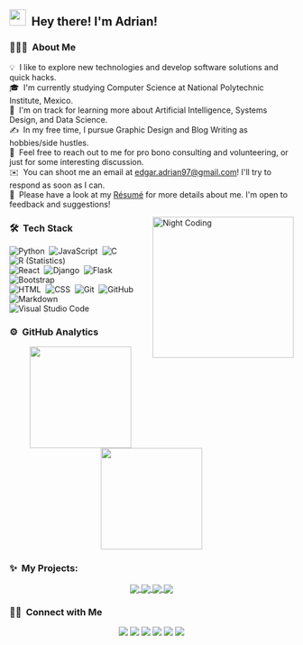
<!--![Adrian Romo Banner]-->

## <img src="https://github.com/TheDudeThatCode/TheDudeThatCode/blob/master/Assets/Hi.gif" width="29px"> &nbsp;Hey there! I'm Adrian!

### 👨🏻‍💻 &nbsp;About Me

💡 &nbsp;I like to explore new technologies and develop software solutions and quick hacks.\
🎓 &nbsp;I'm currently studying Computer Science at National Polytechnic Institute, Mexico.\
🌱 &nbsp;I'm on track for learning more about Artificial Intelligence, Systems Design, and Data Science.\
✍️ &nbsp;In my free time, I pursue Graphic Design and Blog Writing as hobbies/side hustles.\
💬 &nbsp;Feel free to reach out to me for pro bono consulting and volunteering, or just for some interesting discussion.\
✉️ &nbsp;You can shoot me an email at [edgar.adrian97@gmail.com](mailto:edgar.adrian97@gmail.com)! I'll try to respond as soon as I can.\
📄 &nbsp;Please have a look at my [Résumé](https://www.adrianromo.me/resume.html) for more details about me. I'm open to feedback and suggestions!

<img alt="Night Coding" src="https://i.pinimg.com/originals/e4/26/70/e426702edf874b181aced1e2fa5c6cde.gif" width="250px" align="right"/>

### 🛠 &nbsp;Tech Stack

![Python](https://img.shields.io/badge/-Python-05122A?style=flat&logo=python)&nbsp;
![JavaScript](https://img.shields.io/badge/-JavaScript-05122A?style=flat&logo=javascript)&nbsp;
![C](https://img.shields.io/badge/-C-05122A?style=flat&logo=C&logoColor=A8B9CC)&nbsp;
![R (Statistics)](https://img.shields.io/badge/-R-05122A?style=flat&logo=R&logoColor=276DC3)\
![React](https://img.shields.io/badge/-React-05122A?style=flat&logo=react)&nbsp;
![Django](https://img.shields.io/badge/-Django-05122A?style=flat&logo=django&logoColor=092E20)&nbsp;
![Flask](https://img.shields.io/badge/-Flask-05122A?style=flat&logo=flask)&nbsp;
![Bootstrap](https://img.shields.io/badge/-Bootstrap-05122A?style=flat&logo=bootstrap&logoColor=563D7C)\
![HTML](https://img.shields.io/badge/-HTML-05122A?style=flat&logo=HTML5)&nbsp;
![CSS](https://img.shields.io/badge/-CSS-05122A?style=flat&logo=CSS3&logoColor=1572B6)&nbsp;
![Git](https://img.shields.io/badge/-Git-05122A?style=flat&logo=git)&nbsp;
![GitHub](https://img.shields.io/badge/-GitHub-05122A?style=flat&logo=github)&nbsp;
![Markdown](https://img.shields.io/badge/-Markdown-05122A?style=flat&logo=markdown)\
![Visual Studio Code](https://img.shields.io/badge/-Visual%20Studio%20Code-05122A?style=flat&logo=visual-studio-code&logoColor=007ACC)&nbsp;

### ⚙️ &nbsp;GitHub Analytics

<p align="center">
<a href="https://github.com/AdrianRomo">
  <img height="180em" src="https://github-readme-stats-eight-theta.vercel.app/api?username=AdrianRomo&show_icons=true&theme=gotham&include_all_commits=true&count_private=true"/>
  <img height="180em" src="https://github-readme-stats-eight-theta.vercel.app/api/top-langs/?username=AdrianRomo&layout=compact&langs_count=8&theme=gotham"/>
</a>
</p>

### ✨ &nbsp;My Projects:
<p align="center">
<a href="https://github.com/AdrianRomo/LyricGenerator">
  <img align="center" src="https://github-readme-stats.vercel.app/api/pin/?username=AdrianRomo&repo=LyricGenerator&theme=gotham" />
</a>

<a href="https://github.com/AdrianRomo/MovieSentimentAnalysis">
 <img align="center" src="https://github-readme-stats.vercel.app/api/pin/?username=AdrianRomo&repo=MovieSentimentAnalysis&theme=gotham" />
</a>

<a href="https://github.com/AdrianRomo/Graficadora3D">
  <img align="center" src="https://github-readme-stats.vercel.app/api/pin/?username=AdrianRomo&repo=Graficadora3D&theme=gotham" />
</a>

<a href="https://github.com/AdrianRomo/Artificial-Intelligence">
 <img align="center" src="https://github-readme-stats.vercel.app/api/pin/?username=AdrianRomo&repo=Artificial-Intelligence&theme=gotham" />
</a>
</p>

### 🤝🏻 &nbsp;Connect with Me
<p align="center">
<a href="https://www.adrianromo.me"><img src="https://img.shields.io/badge/-adrianromo.me-3423A6?style=flat&logo=Google-Chrome&logoColor=white"/></a>
<a href="https://linkedin.com/in/AdrianRomo97"><img src="https://img.shields.io/badge/-Adrian%20Romo%20-0077B5?style=flat&logo=Linkedin&logoColor=white"/></a>
<a href="mailto:edgar.adrian97@gmail.com"><img src="https://img.shields.io/badge/-edgar.adrian97@gmail.com-D14836?style=flat&logo=Gmail&logoColor=white"/></a>
<a href="https://instagram.com/AdrianRomo97"><img src="https://img.shields.io/badge/-@AdrianRomo97-E4405F?style=flat&logo=Instagram&logoColor=white"/></a>
<a href="https://facebook.com/AdrianRomo97"><img src="https://img.shields.io/badge/-@AdrianRomo97-1877F2?style=flat&logo=Facebook&logoColor=white"/></a>
<a href="https://www.twitter.com/AdrianRomo97"><img src="https://img.shields.io/badge/-@AdrianRomo97-239de9?style=flat&logo=Twitter&logoColor=white"/></a>

</p>
